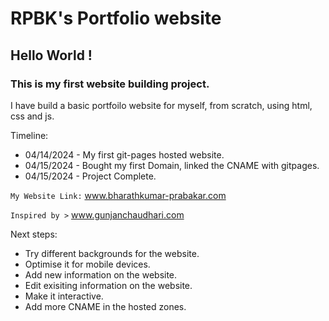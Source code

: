 # RPBK's Portfolio website

## Hello World !
### This is my first website building project.
I have build a basic portfoilo website for myself, from scratch, using html, css and js.


Timeline:
- 04/14/2024 - My first git-pages hosted website.
- 04/15/2024 - Bought my first Domain, linked the CNAME with gitpages.
- 04/15/2024 - Project Complete.

`My Website Link:` www.bharathkumar-prabakar.com

`Inspired by >` www.gunjanchaudhari.com


Next steps:
- Try different backgrounds for the website.
- Optimise it for mobile devices.
- Add new information on the website.
- Edit exisiting information on the website.
- Make it interactive.
- Add more CNAME in the hosted zones.
